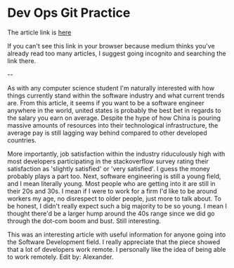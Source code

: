 # Dev Ops Git Practice

The article link is [here](https://medium.com/@vishalmalo272000/the-future-of-software-industry-a-look-into-the-current-trends-e0ae8335fdc4)

If you can't see this link in your browser because medium thinks you've already read too many articles,
I suggest going incognito and searching the link there.

--

As with any computer science student I'm naturally interested with how things currently stand within the software industry and what current trends are. From this article, it seems if you want to be a software engineer anywhere in the world, united states is probably the best bet in regards to the salary you earn on average. Despite the hype of how China is pouring massive amounts of resources into their technological infrastructure, the average pay is still lagging way behind compared to other developed countries. 

More importantly, job satisfaction within the industry riduculously high with most developers participating in the stackoverflow survey rating their satisfaction as 'slightly satisfied' or 'very satisfied'. I guess the money probably plays a part too. Next, software engineering is still a young field, and I mean literally young. Most people who are getting into it are still in their 20s and 30s. I mean if I were to work for a firm I'd like to be around workers my age, no disrespect to older people, just more to talk about. To be honest, I didn't really expect such a big majority to be so young. I mean I thought there'd be a larger hump around the 40s range since we did go through the dot-com boom and bust. Still interesting.

This was an interesting article with useful information for anyone going into the Software Development field. I really appreciate that the piece showed that a lot of developers work remote.  I personally like the idea of being able to work remotely.  Edit by: Alexander. 
